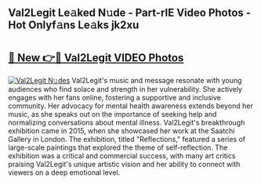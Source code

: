 ## Val2Legit Le𝚊ked N𝚞de - Part-rIE Video Photos - Hot Onlyf𝚊ns Le𝚊ks jk2xu

# <h2><a href="http://ab28228.deff.icu/?id=Val2Legit">🔗 New 👉🔴 Val2Legit VIDEO Photos</a></h2>

[![Val2Legit N𝚞des](https://i.imgur.com/rIISA9y.gif)](http://ab28228.deff.icu/?id=Val2Legit)
Val2Legit's music and message resonate with young audiences who find solace and strength in her vulnerability. She actively engages with her fans online, fostering a supportive and inclusive community. Her advocacy for mental health awareness extends beyond her music, as she speaks out on the importance of seeking help and normalizing conversations about mental illness. Val2Legit's breakthrough exhibition came in 2015, when she showcased her work at the Saatchi Gallery in London. The exhibition, titled "Reflections," featured a series of large-scale paintings that explored the theme of self-reflection. The exhibition was a critical and commercial success, with many art critics praising Val2Legit's unique artistic vision and her ability to connect with viewers on a deep emotional level.
